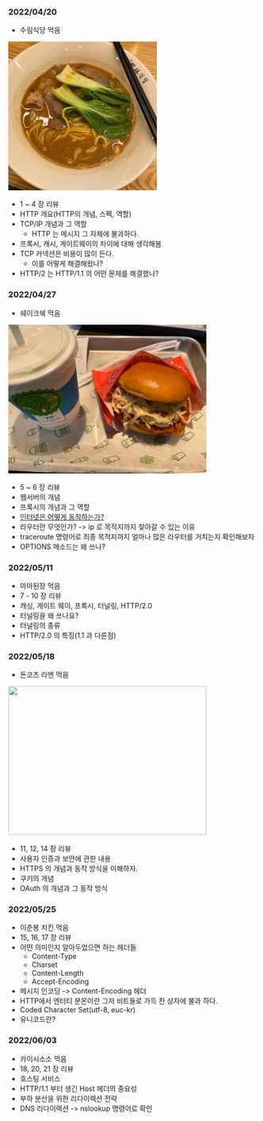 ### 2022/04/20

- 수림식당 먹음
<img src="./dinner_asset/surim.jpeg" width="300" height="300" />

- 1 ~ 4 장 리뷰
- HTTP 개요(HTTP의 개념, 스펙, 역할)
- TCP/IP 개념과 그 역할
  - HTTP 는 메시지 그 자체에 불과하다.
- 프록시, 캐시, 게이트웨이의 차이에 대해 생각해봄
- TCP 커넥션은 비용이 많이 든다.
  - 이를 어떻게 해결해왔나?
- HTTP/2 는 HTTP/1.1 의 어떤 문제를 해결했나?


### 2022/04/27
- 쉐이크쉑 먹음
<img src="./dinner_asset/shake_shack.jpeg" width="400" height="300" />

- 5 ~ 6 장 리뷰
- 웹서버의 개념
- 프록시의 개념과 그 역할
- [인터넷은 어떻게 동작하는가?](https://developer.mozilla.org/ko/docs/Learn/Common_questions/How_does_the_Internet_work)
- 라우터란 무엇인가? -> ip 로 목적지까지 찾아갈 수 있는 이유
- traceroute 명령어로 최종 목적지까지 얼마나 많은 라우터를 거치는지 확인해보자
- OPTIONS 메소드는 왜 쓰나?

### 2022/05/11
- 마마된장 먹음
- 7 - 10 장 리뷰
- 캐싱, 게이트 웨이, 프록시, 터널링, HTTP/2.0
- 터널링을 왜 쓰나요?
- 터널링의 종류
- HTTP/2.0 의 특징(1.1 과 다른점)

### 2022/05/18
- 돈코츠 라멘 먹음
<img src="./dinner_asset/20220518ramen.jpeg" width="400" height="300" />

- 11, 12, 14 장 리뷰
- 사용자 인증과 보안에 관한 내용
- HTTPS 의 개념과 동작 방식을 이해하자.
- 쿠키의 개념
- OAuth 의 개념과 그 동작 방식

### 2022/05/25
- 이춘봉 치킨 먹음
- 15, 16, 17 장 리뷰
- 어떤 의미인지 알아두었으면 하는 헤더들
  - Content-Type
  - Charset
  - Content-Length
  - Accept-Encoding
- 메시지 인코딩 -> Content-Encoding 헤더
- HTTP에서 엔터티 분몬이란 그저 비트들로 가득 찬 상자에 불과 하다.
- Coded Character Set(utf-8, euc-kr)
- 유니코드란?

### 2022/06/03
- 카이시소소 먹음
- 18, 20, 21 장 리뷰
- 호스팅 서비스
- HTTP/1.1 부터 생긴 Host 헤더의 중요성
- 부하 분산을 위한 리다이렉션 전략
- DNS 리다이렉션 -> nslookup 명령어로 확인
